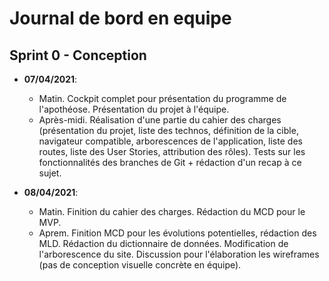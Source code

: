 # Journal de bord en equipe

## Sprint 0 - Conception

- **07/04/2021**:
    - Matin. Cockpit complet pour présentation du programme de l'apothéose. Présentation du projet à l'équipe.
    - Après-midi. Réalisation d'une partie du cahier des charges (présentation du projet, liste des technos, définition de la cible, navigateur compatible, arborescences de l'application, liste des routes, liste des User Stories, attribution des rôles). Tests sur les fonctionnalités des branches de Git + rédaction d'un recap à ce sujet. 

- **08/04/2021**:
    - Matin. Finition du cahier des charges. Rédaction du MCD pour le MVP.
    - Aprem. Finition MCD pour les évolutions potentielles, rédaction des MLD. Rédaction du dictionnaire de données. Modification de l'arborescence du site. Discussion pour l'élaboration les wireframes (pas de conception visuelle concrète en équipe).